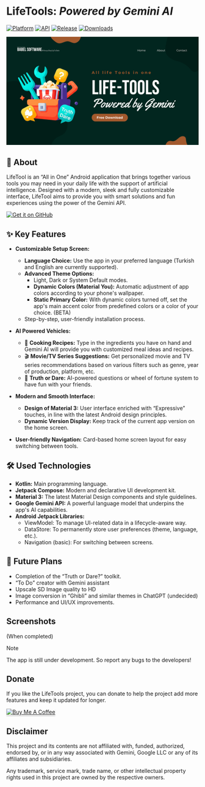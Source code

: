 # LifeTools: _Powered by Gemini AI_

[![Platform](https://img.shields.io/badge/android-platform?style=for-the-badge&label=platform&labelColor=21262d&color=6e7681)](https://www.android.com) [![API](https://img.shields.io/badge/26%2B-level?style=for-the-badge&logo=android&logoColor=3cd382&label=API&labelColor=21262d&color=ff663b)](https://developer.android.com/studio/releases/platforms) [![Release](https://img.shields.io/github/v/release/RRechz/LifeTools?display_name=tag&style=for-the-badge&logo=github&labelColor=21262d&color=1f6feb)](https://github.com/RRechz/LifeTools/releases) [![Downloads](https://img.shields.io/github/downloads/RRechz/LifeTools/total)](https://github.com/RRechz/LifeTools/releases)

![alt text](https://github.com/RRechz/LifeTools/blob/main/image/lifetools_banner.png)

## 🚀 About
LifeTool is an “All in One” Android application that brings together various tools you may need in your daily life with the support of artificial intelligence. Designed with a modern, sleek and fully customizable interface, LifeTool aims to provide you with smart solutions and fun experiences using the power of the Gemini API.

[<img src="https://github.com/machiav3lli/oandbackupx/blob/034b226cea5c1b30eb4f6a6f313e4dadcbb0ece4/badge_github.png" alt="Get it on GitHub" height="80">](https://github.com/RRechz/LifeTools/releases/latest)

## ✨ Key Features

* **Customizable Setup Screen:**
    * **Language Choice:** Use the app in your preferred language (Turkish and English are currently supported).
    * **Advanced Theme Options:**
        * Light, Dark or System Default modes.
        * **Dynamic Colors (Material You):** Automatic adjustment of app colors according to your phone's wallpaper.
        * **Static Primary Color:** With dynamic colors turned off, set the app's main accent color from predefined colors or a color of your choice. (BETA)
    * Step-by-step, user-friendly installation process.

* **AI Powered Vehicles:**
    * 🍳 **Cooking Recipes:** Type in the ingredients you have on hand and Gemini AI will provide you with customized meal ideas and recipes.
    * 🎬 **Movie/TV Series Suggestions:** Get personalized movie and TV series recommendations based on various filters such as genre, year of production, platform, etc.
    * 🎲 **Truth or Dare:** AI-powered questions or wheel of fortune system to have fun with your friends.

* **Modern and Smooth Interface:**
    * **Design of Material 3:** User interface enriched with “Expressive” touches, in line with the latest Android design principles.
    * **Dynamic Version Display:** Keep track of the current app version on the home screen.

* **User-friendly Navigation:** Card-based home screen layout for easy switching between tools.

## 🛠️ Used Technologies

* **Kotlin:** Main programming language.
* **Jetpack Compose:** Modern and declarative UI development kit.
* **Material 3:** The latest Material Design components and style guidelines.
* **Google Gemini API:** A powerful language model that underpins the app's AI capabilities.
* **Android Jetpack Libraries:**
    * ViewModel: To manage UI-related data in a lifecycle-aware way.
    * DataStore: To permanently store user preferences (theme, language, etc.).
    * Navigation (basic): For switching between screens.

## 🚀 Future Plans

* Completion of the “Truth or Dare?” toolkit.
* “To Do” creator with Gemini assistant
* Upscale SD Image quality to HD
* Image conversion in “Ghibli” and similar themes in ChatGPT (undecided)
* Performance and UI/UX improvements.
## Screenshots

(When completed) <null>

> [!NOTE]
>
>The app is still under development. So report any bugs to the developers!

## Donate

If you like the LifeTools project, you can donate to help the project add more features and keep it updated for longer.

<a href="https://www.buymeacoffee.com/dev_rrechz.kt" target="_blank"><img src="https://www.buymeacoffee.com/assets/img/custom_images/orange_img.png" alt="Buy Me A Coffee" style="height: 41px !important;width: 174px !important;box-shadow: 0px 3px 2px 0px rgba(190, 190, 190, 0.5) !important;-webkit-box-shadow: 0px 3px 2px 0px rgba(190, 190, 190, 0.5) !important;" ></a>

## Disclaimer

This project and its contents are not affiliated with, funded, authorized, endorsed by, or in any
way associated with Gemini, Google LLC or any of its affiliates and subsidiaries.

Any trademark, service mark, trade name, or other intellectual property rights used in this project
are owned by the respective owners.

